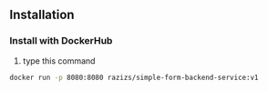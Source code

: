 ## Installation

### Install with DockerHub
1.  type this command
 ```sh
 docker run -p 8080:8080 razizs/simple-form-backend-service:v1
 ```

 